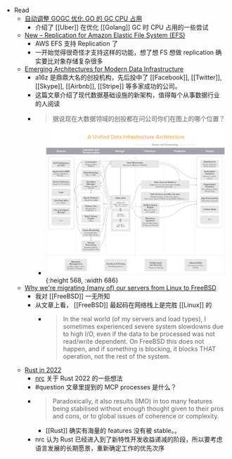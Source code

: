 - Read
	- [自动调整 GOGC 优化 GO 的 GC CPU 占用](https://xargin.com/dynamic-gogc/)
		- 介绍了 [[Uber]] 在优化 [[Golang]] GC 时 CPU 占用的一些尝试
	- [New – Replication for Amazon Elastic File System (EFS)](https://aws.amazon.com/blogs/aws/new-replication-for-amazon-elastic-file-system-efs/)
		- AWS EFS 支持 Replication 了
		- 一开始觉得很奇怪才支持这样的功能，想了想 FS 想做 replication 确实要比对象存储复杂很多
	- [Emerging Architectures for Modern Data Infrastructure](https://future.a16z.com/emerging-architectures-modern-data-infrastructure/)
		- a16z 是鼎鼎大名的创投机构，先后投中了 [[Facebook]], [[Twitter]], [[Skype]], [[Airbnb]], [[Stripe]] 等多家成功的公司。
		- 这篇文章介绍了现代数据基础设施的新架构，值得每个从事数据行业的人阅读
		- > 据说现在大数据领域的创投都在问公司你们在图上的哪个位置？
			- ![image.png](../assets/image_1643468951884_0.png){:height 568, :width 686}
	- [Why we're migrating (many of) our servers from Linux to FreeBSD](https://it-notes.dragas.net/2022/01/24/why-were-migrating-many-of-our-servers-from-linux-to-freebsd/)
		- 我对 [[FreeBSD]] 一无所知
		- 从文章上看， [[FreeBSD]] 最起码在网络栈上是完胜 [[Linux]] 的
			- > In the real world (of my servers and load types), I sometimes experienced severe system slowdowns due to high I/O, even if the data to be processed was not read/write dependent. On FreeBSD this does not happen, and if something is blocking, it blocks THAT operation, not the rest of the system.
	- [Rust in 2022](https://www.ncameron.org/blog/rust-in-2022-2/)
		- [nrc](https://github.com/nrc) 关于 Rust 2022 的一些想法
		- #question 文章里提到的 MCP processes 是什么？
		- > Paradoxically, it also results (IMO) in too many features being stabilised without enough thought given to their pros and cons, or to global issues of coherence or complexity.
			- [[Rust]] 确实有海量的 features 没有被 stable。。
		- nrc 认为 Rust 已经进入到了新特性开发收益递减的阶段，所以要考虑语言发展的长期愿景，重新确定工作的优先次序